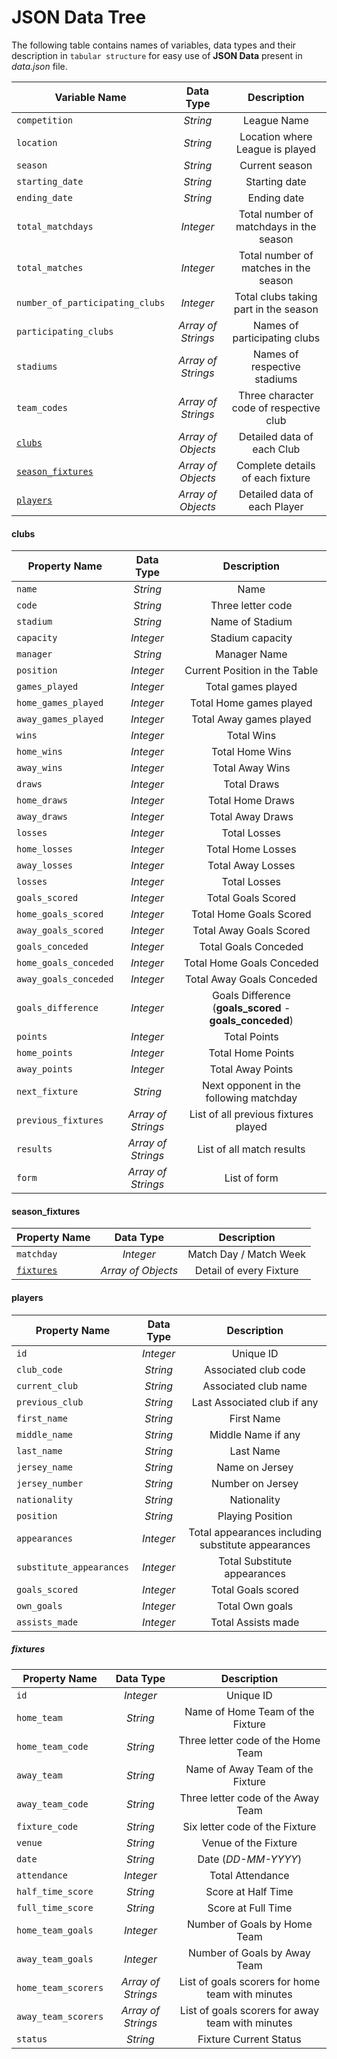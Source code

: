 # JSON Data Tree

The following table contains names of variables, data types and their description in `tabular structure` for easy use of **JSON Data** present in _data.json_ file.

| Variable Name                         |      Data Type     |               Description               |
| ------------------------------------- | :----------------: | :-------------------------------------: |
| `competition`                         |      _String_      |               League Name               |
| `location`                            |      _String_      |     Location where League is played     |
| `season`                              |      _String_      |              Current season             |
| `starting_date`                       |      _String_      |              Starting date              |
| `ending_date`                         |      _String_      |               Ending date               |
| `total_matchdays`                     |      _Integer_     | Total number of matchdays in the season |
| `total_matches`                       |      _Integer_     |  Total number of matches in the season  |
| `number_of_participating_clubs`       |      _Integer_     |  Total clubs taking part in the season  |
| `participating_clubs`                 | _Array of Strings_ |       Names of participating clubs      |
| `stadiums`                            | _Array of Strings_ |       Names of respective stadiums      |
| `team_codes`                          | _Array of Strings_ | Three character code of respective club |
| [`clubs`](#clubs)                     | _Array of Objects_ |        Detailed data of each Club       |
| [`season_fixtures`](#season_fixtures) | _Array of Objects_ |     Complete details of each fixture    |
| [`players`](#players)                 | _Array of Objects_ |       Detailed data of each Player      |

#### clubs

| Property Name         |      Data Type     |                        Description                       |
| --------------------- | :----------------: | :------------------------------------------------------: |
| `name`                |      _String_      |                           Name                           |
| `code`                |      _String_      |                     Three letter code                    |
| `stadium`             |      _String_      |                      Name of Stadium                     |
| `capacity`            |      _Integer_     |                     Stadium capacity                     |
| `manager`             |      _String_      |                       Manager Name                       |
| `position`            |      _Integer_     |               Current Position in the Table              |
| `games_played`        |      _Integer_     |                    Total games played                    |
| `home_games_played`   |      _Integer_     |                  Total Home games played                 |
| `away_games_played`   |      _Integer_     |                  Total Away games played                 |
| `wins`                |      _Integer_     |                        Total Wins                        |
| `home_wins`           |      _Integer_     |                      Total Home Wins                     |
| `away_wins`           |      _Integer_     |                      Total Away Wins                     |
| `draws`               |      _Integer_     |                        Total Draws                       |
| `home_draws`          |      _Integer_     |                     Total Home Draws                     |
| `away_draws`          |      _Integer_     |                     Total Away Draws                     |
| `losses`              |      _Integer_     |                       Total Losses                       |
| `home_losses`         |      _Integer_     |                     Total Home Losses                    |
| `away_losses`         |      _Integer_     |                     Total Away Losses                    |
| `losses`              |      _Integer_     |                       Total Losses                       |
| `goals_scored`        |      _Integer_     |                    Total Goals Scored                    |
| `home_goals_scored`   |      _Integer_     |                  Total Home Goals Scored                 |
| `away_goals_scored`   |      _Integer_     |                  Total Away Goals Scored                 |
| `goals_conceded`      |      _Integer_     |                   Total Goals Conceded                   |
| `home_goals_conceded` |      _Integer_     |                 Total Home Goals Conceded                |
| `away_goals_conceded` |      _Integer_     |                 Total Away Goals Conceded                |
| `goals_difference`    |      _Integer_     | Goals Difference (**goals_scored** - **goals_conceded**) |
| `points`              |      _Integer_     |                       Total Points                       |
| `home_points`         |      _Integer_     |                     Total Home Points                    |
| `away_points`         |      _Integer_     |                     Total Away Points                    |
| `next_fixture`        |      _String_      |          Next opponent in the following matchday         |
| `previous_fixtures`   | _Array of Strings_ |           List of all previous fixtures played           |
| `results`             | _Array of Strings_ |                 List of all match results                |
| `form`                | _Array of Strings_ |                       List of form                       |

#### season_fixtures

| Property Name           |      Data Type     |       Description       |
| ----------------------- | :----------------: | :---------------------: |
| `matchday`              |      _Integer_     |  Match Day / Match Week |
| [`fixtures`](#fixtures) | _Array of Objects_ | Detail of every Fixture |

#### players

| Property Name            | Data Type |                     Description                    |
| ------------------------ | :-------: | :------------------------------------------------: |
| `id`                     | _Integer_ |                      Unique ID                     |
| `club_code`              |  _String_ |                Associated club code                |
| `current_club`           |  _String_ |                Associated club name                |
| `previous_club`          |  _String_ |             Last Associated club if any            |
| `first_name`             |  _String_ |                     First Name                     |
| `middle_name`            |  _String_ |                 Middle Name if any                 |
| `last_name`              |  _String_ |                      Last Name                     |
| `jersey_name`            |  _String_ |                   Name on Jersey                   |
| `jersey_number`          |  _String_ |                  Number on Jersey                  |
| `nationality`            |  _String_ |                     Nationality                    |
| `position`               |  _String_ |                  Playing Position                  |
| `appearances`            | _Integer_ | Total appearances including substitute appearances |
| `substitute_appearances` | _Integer_ |            Total Substitute appearances            |
| `goals_scored`           | _Integer_ |                 Total Goals scored                 |
| `own_goals`              | _Integer_ |                   Total Own goals                  |
| `assists_made`           | _Integer_ |                 Total Assists made                 |

##### fixtures

| Property Name       |      Data Type     |                    Description                   |
| ------------------- | :----------------: | :----------------------------------------------: |
| `id`                |      _Integer_     |                     Unique ID                    |
| `home_team`         |      _String_      |         Name of Home Team of the Fixture         |
| `home_team_code`    |      _String_      |        Three letter code of the Home Team        |
| `away_team`         |      _String_      |         Name of Away Team of the Fixture         |
| `away_team_code`    |      _String_      |        Three letter code of the Away Team        |
| `fixture_code`      |      _String_      |          Six letter code of the Fixture          |
| `venue`             |      _String_      |               Venue of the Fixture               |
| `date`              |      _String_      |                Date (_DD-MM-YYYY_)               |
| `attendance`        |      _Integer_     |                 Total Attendance                 |
| `half_time_score`   |      _String_      |                Score at Half Time                |
| `full_time_score`   |      _String_      |                Score at Full Time                |
| `home_team_goals`   |      _Integer_     |           Number of Goals by Home Team           |
| `away_team_goals`   |      _Integer_     |           Number of Goals by Away Team           |
| `home_team_scorers` | _Array of Strings_ | List of goals scorers for home team with minutes |
| `away_team_scorers` | _Array of Strings_ | List of goals scorers for away team with minutes |
| `status`            |      _String_      |              Fixture Current Status              |
